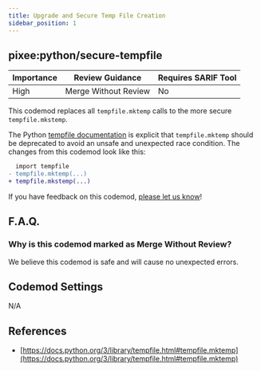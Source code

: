 ```yaml
---
title: Upgrade and Secure Temp File Creation
sidebar_position: 1
---
```


## pixee:python/secure-tempfile

| Importance | Review Guidance            | Requires SARIF Tool |
|------------|----------------------------|---------------------|
| High       | Merge Without Review | No                  |

This codemod replaces all `tempfile.mktemp` calls to the more secure `tempfile.mkstemp`.

The Python [tempfile documentation](https://docs.python.org/3/library/tempfile.html#tempfile.mktemp) is explicit
that `tempfile.mktemp` should be deprecated to avoid an unsafe and unexpected race condition.
The changes from this codemod look like this:


```diff
  import tempfile
- tempfile.mktemp(...)
+ tempfile.mkstemp(...)
```

If you have feedback on this codemod, [please let us know](mailto:feedback@pixee.ai)!

## F.A.Q.

### Why is this codemod marked as Merge Without Review?

We believe this codemod is safe and will cause no unexpected errors.

## Codemod Settings

N/A

## References

* [https://docs.python.org/3/library/tempfile.html#tempfile.mktemp](https://docs.python.org/3/library/tempfile.html#tempfile.mktemp)
